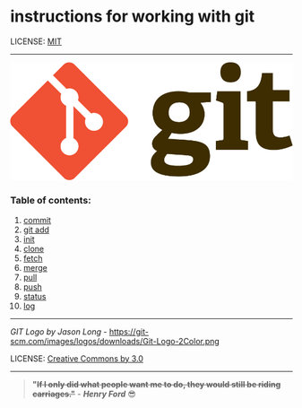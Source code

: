 

# instructions for working with git



LICENSE: [MIT](/license.md)

---

![git logo](/Git-Logo-2Color.png)

### **Table of contents:**


1. [commit](/commit.md)
2. [git add](/add.md)
3. [init](/init.md)
4. [clone](/clone.md)
5. [fetch](/fetch.md)
6. [merge](/merge.md)
7. [pull](/pull.md)
8. [push](//push.md)
9. [status](/status.md)
10. [log](/log.md)


---


*GIT Logo by Jason Long* - https://git-scm.com/images/logos/downloads/Git-Logo-2Color.png


LICENSE: [Creative Commons by 3.0](/https://creativecommons.org/licenses/by/3.0/deed.ru)

--- 


>**"~~If I only did what people want me to do, they would still be riding carriages."~~** - ***Henry Ford*** :sunglasses: